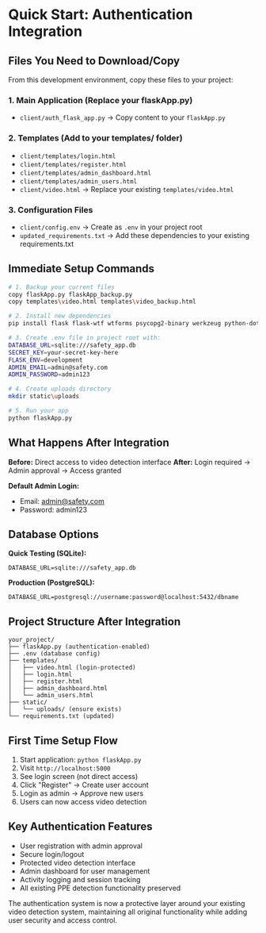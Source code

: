 # Quick Start: Authentication Integration

## Files You Need to Download/Copy

From this development environment, copy these files to your project:

### 1. Main Application (Replace your flaskApp.py)
- `client/auth_flask_app.py` → Copy content to your `flaskApp.py`

### 2. Templates (Add to your templates/ folder)
- `client/templates/login.html`
- `client/templates/register.html`
- `client/templates/admin_dashboard.html` 
- `client/templates/admin_users.html`
- `client/video.html` → Replace your existing `templates/video.html`

### 3. Configuration Files
- `client/config.env` → Create as `.env` in your project root
- `updated_requirements.txt` → Add these dependencies to your existing requirements.txt

## Immediate Setup Commands

```bash
# 1. Backup your current files
copy flaskApp.py flaskApp_backup.py
copy templates\video.html templates\video_backup.html

# 2. Install new dependencies
pip install flask flask-wtf wtforms psycopg2-binary werkzeug python-dotenv

# 3. Create .env file in project root with:
DATABASE_URL=sqlite:///safety_app.db
SECRET_KEY=your-secret-key-here
FLASK_ENV=development
ADMIN_EMAIL=admin@safety.com
ADMIN_PASSWORD=admin123

# 4. Create uploads directory
mkdir static\uploads

# 5. Run your app
python flaskApp.py
```

## What Happens After Integration

**Before:** Direct access to video detection interface
**After:** Login required → Admin approval → Access granted

**Default Admin Login:**
- Email: admin@safety.com
- Password: admin123

## Database Options

**Quick Testing (SQLite):**
```
DATABASE_URL=sqlite:///safety_app.db
```

**Production (PostgreSQL):**
```
DATABASE_URL=postgresql://username:password@localhost:5432/dbname
```

## Project Structure After Integration

```
your_project/
├── flaskApp.py (authentication-enabled)
├── .env (database config)
├── templates/
│   ├── video.html (login-protected)
│   ├── login.html
│   ├── register.html
│   ├── admin_dashboard.html
│   └── admin_users.html
├── static/
│   └── uploads/ (ensure exists)
└── requirements.txt (updated)
```

## First Time Setup Flow

1. Start application: `python flaskApp.py`
2. Visit `http://localhost:5000`
3. See login screen (not direct access)
4. Click "Register" → Create user account
5. Login as admin → Approve new users
6. Users can now access video detection

## Key Authentication Features

- User registration with admin approval
- Secure login/logout
- Protected video detection interface
- Admin dashboard for user management
- Activity logging and session tracking
- All existing PPE detection functionality preserved

The authentication system is now a protective layer around your existing video detection system, maintaining all original functionality while adding user security and access control.